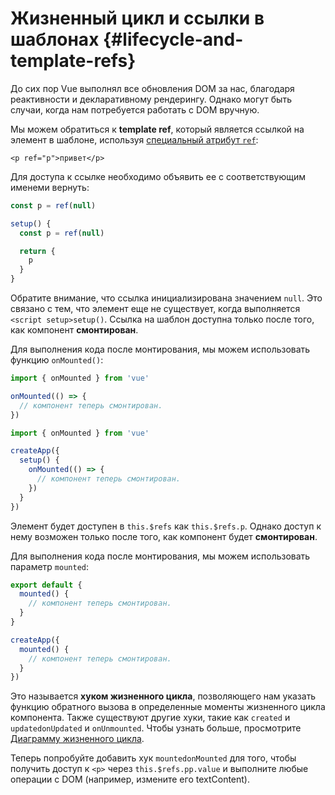 # Жизненный цикл и ссылки в шаблонах {#lifecycle-and-template-refs}

До сих пор Vue выполнял все обновления DOM за нас, благодаря реактивности и декларативному рендерингу. Однако могут быть случаи, когда нам потребуется работать с DOM вручную.

Мы можем обратиться к **template ref**, который является ссылкой на элемент в шаблоне, используя <a target="_blank" href="/api/built-in-special-attributes.html#ref">специальный атрибут `ref`</a>:

```vue-html
<p ref="p">привет</p>
```

<div class="composition-api">

Для доступа к ссылке необходимо объявить ее с соответствующим именем<span class="html">и вернуть</span>:

<div class="sfc">

```js
const p = ref(null)
```

</div>
<div class="html">

```js
setup() {
  const p = ref(null)

  return {
    p
  }
}
```

</div>

Обратите внимание, что ссылка инициализирована значением `null`. Это связано с тем, что элемент еще не существует, когда выполняется <span class="sfc">`<script setup>`</span><span class="html">`setup()`</span>. Ссылка на шаблон доступна только после того, как компонент **смонтирован**.

Для выполнения кода после монтирования, мы можем использовать функцию `onMounted()`:

<div class="sfc">

```js
import { onMounted } from 'vue'

onMounted(() => {
  // компонент теперь смонтирован.
})
```

</div>
<div class="html">

```js
import { onMounted } from 'vue'

createApp({
  setup() {
    onMounted(() => {
      // компонент теперь смонтирован.
    })
  }
})
```

</div>
</div>

<div class="options-api">

Элемент будет доступен в `this.$refs` как `this.$refs.p`. Однако доступ к нему возможен только после того, как компонент будет **смонтирован**.

Для выполнения кода после монтирования, мы можем использовать параметр `mounted`:

<div class="sfc">

```js
export default {
  mounted() {
    // компонент теперь смонтирован.
  }
}
```

</div>
<div class="html">

```js
createApp({
  mounted() {
    // компонент теперь смонтирован.
  }
})
```

</div>
</div>

Это называется **хуком жизненного цикла**, позволяющего нам указать функцию обратного вызова в определенные моменты жизненного цикла компонента. Также существуют другие хуки, такие как <span class="options-api">`created` и `updated`</span><span class="composition-api">`onUpdated` и `onUnmounted`</span>. Чтобы узнать больше, просмотрите <a target="_blank" href="/guide/essentials/lifecycle.html#lifecycle-diagram">Диаграмму жизненного цикла</a>.

Теперь попробуйте добавить хук <span class="options-api">`mounted`</span><span class="composition-api">`onMounted`</span> для того, чтобы получить доступ к `<p>` через <span class="options-api">`this.$refs.p`</span><span class="composition-api">`p.value`</span> и выполните любые операции с DOM (например, измените его textContent).
